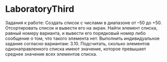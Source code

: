 # LaboratoryThird
Задания к работе:
Создать список с числами в диапазоне от –50 до +50. Отсортировать список и вывести его на экран. Найти элемент списка, равный номеру варианта, и вывести его порядковый номер либо сообщение о том, что такого элемента нет. Выполнить индивидуальное задание согласно вариантам:
3.10. Подсчитать, сколько элементов однонаправленного списка имеют значение, которое превышает среднее значение всех элементов списка.
